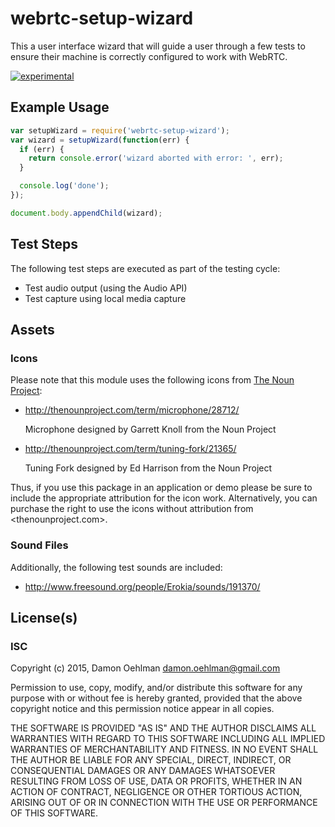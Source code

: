 # webrtc-setup-wizard

This a user interface wizard that will guide a user through a few tests to
ensure their machine is correctly configured to work with WebRTC.

[![experimental](https://img.shields.io/badge/stability-experimental-red.svg)](https://github.com/dominictarr/stability#experimental) 

## Example Usage

```js
var setupWizard = require('webrtc-setup-wizard');
var wizard = setupWizard(function(err) {
  if (err) {
    return console.error('wizard aborted with error: ', err);
  }

  console.log('done');
});

document.body.appendChild(wizard);

```

## Test Steps

The following test steps are executed as part of the testing cycle:

- Test audio output (using the Audio API)
- Test capture using local media capture

## Assets

### Icons

Please note that this module uses the following icons from [The Noun Project](http://thenounproject.com/):

- http://thenounproject.com/term/microphone/28712/

  Microphone designed by Garrett Knoll from the Noun Project

- http://thenounproject.com/term/tuning-fork/21365/

  Tuning Fork designed by Ed Harrison from the Noun Project

Thus, if you use this package in an application or demo please be sure to include the appropriate attribution for the icon work.  Alternatively, you can purchase the right to use the icons without attribution from <thenounproject.com>.

### Sound Files

Additionally, the following test sounds are included:

- http://www.freesound.org/people/Erokia/sounds/191370/


## License(s)

### ISC

Copyright (c) 2015, Damon Oehlman <damon.oehlman@gmail.com>

Permission to use, copy, modify, and/or distribute this software for any
purpose with or without fee is hereby granted, provided that the above
copyright notice and this permission notice appear in all copies.

THE SOFTWARE IS PROVIDED "AS IS" AND THE AUTHOR DISCLAIMS ALL WARRANTIES WITH
REGARD TO THIS SOFTWARE INCLUDING ALL IMPLIED WARRANTIES OF MERCHANTABILITY
AND FITNESS. IN NO EVENT SHALL THE AUTHOR BE LIABLE FOR ANY SPECIAL, DIRECT,
INDIRECT, OR CONSEQUENTIAL DAMAGES OR ANY DAMAGES WHATSOEVER RESULTING FROM
LOSS OF USE, DATA OR PROFITS, WHETHER IN AN ACTION OF CONTRACT, NEGLIGENCE OR
OTHER TORTIOUS ACTION, ARISING OUT OF OR IN CONNECTION WITH THE USE OR
PERFORMANCE OF THIS SOFTWARE.
